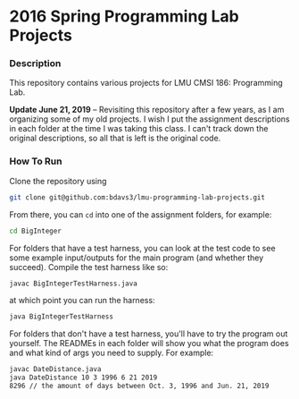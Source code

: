 # 2016 Spring Programming Lab Projects

### Description

This repository contains various projects for LMU CMSI 186: Programming Lab.

**Update June 21, 2019** – Revisiting this repository after a few years, as I am organizing some of my old projects. I wish I put the assignment descriptions in each folder at the time I was taking this class. I can't track down the original descriptions, so all that is left is the original code.

### How To Run

Clone the repository using

```sh
git clone git@github.com:bdavs3/lmu-programming-lab-projects.git
```

From there, you can `cd` into one of the assignment folders, for example:

```sh
cd BigInteger
```

For folders that have a test harness, you can look at the test code to see some example input/outputs for the main program (and whether they succeed). Compile the test harness like so:

```sh
javac BigIntegerTestHarness.java
```

at which point you can run the harness:

```sh
java BigIntegerTestHarness
```

For folders that don't have a test harness, you'll have to try the program out yourself. The READMEs in each folder will show you what the program does and what kind of args you need to supply. For example:

```sh
javac DateDistance.java
java DateDistance 10 3 1996 6 21 2019
8296 // the amount of days between Oct. 3, 1996 and Jun. 21, 2019
```

